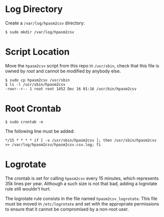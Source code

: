 # Log Directory

Create a `/var/log/hpasm2csv` directory:

```
$ sudo mkdir /var/log/hpasm2csv
```

# Script Location

Move the `hpasm2csv` script from this repo in `/usr/sbin`, check that this file is owned by *root* and cannot be modified by anybody else.
```
$ sudo cp hpasm2csv /usr/sbin
$ ls -l /usr/sbin/hpasm2csv
-rwxr--r-- 1 root root 1452 Dec 16 01:16 /usr/bin/hpasm2csv
```

# Root Crontab

```
$ sudo crontab -e
```

The following line must be added:
```
*/15 * * * * if [ -x /usr/sbin/hpasm2csv ]; then /usr/sbin/hpasm2csv >> /var/log/hpasm2csv/hpasm2csv.csv.log; fi
```

# Logrotate

The crontab is set for calling `hpasm2csv` every 15 minutes, which represents 35k lines per year. Although a such size is not that bad, adding a logrotate rule still wouldn't hurt.

The logrotate rule consists in the file named `hpasm2csv_logrotate`. This file must be moved in `/etc/logrotate` and set with the appropriate permissions to ensure that it cannot be compromised by a non-root user.
